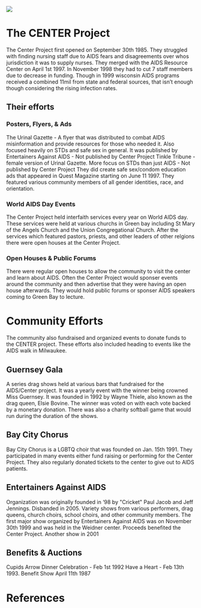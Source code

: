 <a href="https://juncture-digital.org"><img src="https://juncture-digital.org/images/ve-button.png"></a>

<param ve-config 
       title="AIDS & The CENTER Project"
       author="Cora Terletzky"
       banner="https://live.staticflickr.com/65535/52553391951_db8a024a45_z.jpg" 
       layout="vertical">
       
# The CENTER Project

The Center Project first opened on September 30th 1985. They struggled with finding nursing staff due to AIDS fears and disagreements over whos jurisdiction it was to supply nurses. They merged with the AIDS Resource Center on April 1st 1997. In November 1998 they had to cut 7 staff members due to decrease in funding. Though in 1999 wisconsin AIDS programs received a combined 11mil from state and federal sources, that isn’t enough though considering the rising infection rates. 

<param ve-image
            url="https://live.staticflickr.com/65535/52561664006_1278b6dbbb.jpg">
<param ve-image 
       url="https://live.staticflickr.com/65535/52561210737_8b2e5873dd_w.jpg">
<param ve-image 
       url="https://live.staticflickr.com/65535/52561210782_ae2f23aa92_z.jpg">

## Their efforts 
### Posters, Flyers, & Ads
The Urinal Gazette - A flyer that was distributed to combat AIDS misinformation and provide resources for those who needed it. Also focused heavily on STDs and safe sex in general. It was published by Entertainers Against AIDS - Not published by Center Project
Tinkle Tribune - female version of Urinal Gazette. More focus on STDs than just AIDS - Not published by Center Project
They did create safe sex/condom education ads that appeared in Quest Magazine starting on June 11 1997. They featured various community members of all gender identities, race, and orientation. 
<param ve-image 
       url="https://live.staticflickr.com/65535/52562205313_ae94eba7aa_w.jpg">
<param ve-image 
       url="https://live.staticflickr.com/65535/52562133780_fc63d6a738_b.jpg">

### World AIDS Day Events
The Center Project held interfaith services every year on World AIDS day. These services were held at various churchs in Green bay including St Mary of the Angels Church and the Union Congregational Church. After the services which featured pastors, priests, and other leaders of other relgions there were open houses at the Center Project. 
<param ve-image 
       url="https://live.staticflickr.com/65535/52562205558_2bf4c31441.jpg">
<param ve-image 
       url="https://live.staticflickr.com/65535/52561210877_112db954cc.jpg">
<param ve-image 
       url="https://live.staticflickr.com/65535/52561210887_3bbd8d354c_w.jpg">

### Open Houses & Public Forums
There were regular open houses to allow the community to visit the center and learn about AIDS. Often the Center Project would sponser events around the community and then advertise that they were having an open house afterwards. They would hold public forums or sponser AIDS speakers coming to Green Bay to lecture. 
<param ve-image 
       url="https://live.staticflickr.com/65535/52562205398_b43edb7ff8_w.jpg">
<param ve-image
       url="https://live.staticflickr.com/65535/52562133935_a67ac8781a_n.jpg">
<param ve-image
       url="https://live.staticflickr.com/65535/52562133935_a67ac8781a_n.jpg">
<param ve-image
       url="https://live.staticflickr.com/65535/52562133715_edb91779e5_w.jpg">

# Community Efforts

The community also fundraised and organized events to donate funds to the CENTER project. These efforts also included heading to events like the AIDS walk in Milwaukee. 
<param ve-image 
       url="https://live.staticflickr.com/65535/52561957184_62870ecff5.jpg">

## Guernsey Gala

A series drag shows held at various bars that fundraised for the AIDS/Center project. It was a yearly event with the winner being crowned Miss Guernsey. It was founded in 1992 by Wayne Thiele, also known as the drag queen, Elsie Bovine. The winner was voted on with each vote backed by a monetary donation. There was also a charity softball game that would run during the duration of the shows. 
<param ve-image 
       label="
       url="https://live.staticflickr.com/65535/52561210732_5d78aeaca8_k.jpg">
<param ve-image 
       url="https://live.staticflickr.com/65535/52561210822_ca8e1f2911_c.jpg">
<param ve-image 
       url="https://live.staticflickr.com/65535/52561664296_b83fb4f281.jpg">
<param ve-image 
       url="https://live.staticflickr.com/65535/52561957254_c18d26c85a_c.jpg">
<param ve-image 
      url="https://live.staticflickr.com/65535/52562205513_34dcce8a9d_c.jpg">
<param ve-image 
       url="https://live.staticflickr.com/65535/52561957229_6eb29edfc0_z.jpg">
<param ve-image 
       url="https://live.staticflickr.com/65535/52561664266_fab361bcb6_z.jpg">
<param ve-image 
       url="https://live.staticflickr.com/65535/52562272633_219a6b8508_c.jpg">
<param ve-image 
       url="https://live.staticflickr.com/65535/52561664231_8845f758a0_z.jpg">

## Bay City Chorus

Bay City Chorus is a LGBTQ choir that was founded on Jan. 15th 1991. They participated in many events either fund raising or performing for the Center Project. They also regularly donated tickets to the center to give out to AIDS patients. 
<param ve-image 
       url="https://wislgbthistory.com/organiz/arts/bay-city-chorus/bcc-invite-pj.jpg">

## Entertainers Against AIDS

Organization was originally founded in ‘98 by "Cricket" Paul Jacob and Jeff Jennings. Disbanded in 2005.
Variety shows from various performers, drag queens, church choirs, school choirs, and other community members. The first major show organized by Entertainers Against AIDS was on November 30th 1999 and was held in the Weidner center. Proceeds benefited the Center Project. Another show in 2001
<param ve-image 
       url="https://live.staticflickr.com/65535/52561664026_b3a0593de0_b.jpg">
<param ve-image 
       url="https://live.staticflickr.com/65535/52561664056_41a3223c11_w.jpg">
       
## Benefits & Auctions

Cupids Arrow Dinner Celebration - Feb 1st 1992
Have a Heart - Feb 13th 1993. 
Benefit Show April 11th 1987
<param ve-image 
       url="https://live.staticflickr.com/65535/52562205308_7e2afe23fe_w.jpg">

# References

[^1]: [Wikipedia: Girl with a Pearl Earring](https://en.wikipedia.org/wiki/Girl_with_a_Pearl_Earring)
